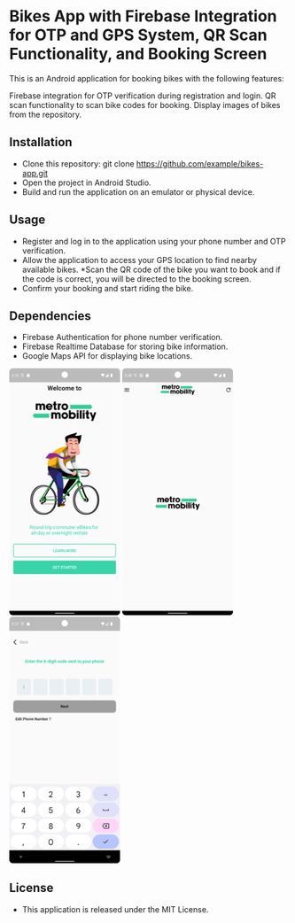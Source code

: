 # Bikes App with Firebase Integration for OTP and GPS System, QR Scan Functionality, and Booking Screen
This is an Android application for booking bikes with the following features:

Firebase integration for OTP verification during registration and login.
QR scan functionality to scan bike codes for booking.
Display images of bikes from the repository.
## Installation
* Clone this repository: git clone https://github.com/example/bikes-app.git
* Open the project in Android Studio.
* Build and run the application on an emulator or physical device.
## Usage
* Register and log in to the application using your phone number and OTP verification.
* Allow the application to access your GPS location to find nearby available bikes.
*Scan the QR code of the bike you want to book and if the code is correct, you will be directed to the booking screen.
* Confirm your booking and start riding the bike.
## Dependencies
* Firebase Authentication for phone number verification.
* Firebase Realtime Database for storing bike information.
* Google Maps API for displaying bike locations.


<img src="https://github.com/mananrg/BikesApp/blob/main/loginscreen.png" width="200"/>
<img src="https://github.com/mananrg/BikesApp/blob/main/homescreen.png" width="200"/>
<img src="https://github.com/mananrg/BikesApp/blob/main/otpscreen.png" width="200"/>

## License
* This application is released under the MIT License.
